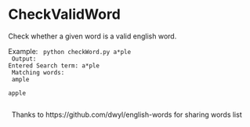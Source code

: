 # CheckValidWord
Check whether a given word is a valid english word. </br>

Example: <code> python checkWord.py a\*ple</code>
<br/>
<code>
Output: Entered Search term: a\*ple
<br/>
Matching words: 
<br/>
ample
<br/>
apple

 </code>
Thanks to https://github.com/dwyl/english-words for sharing words list
